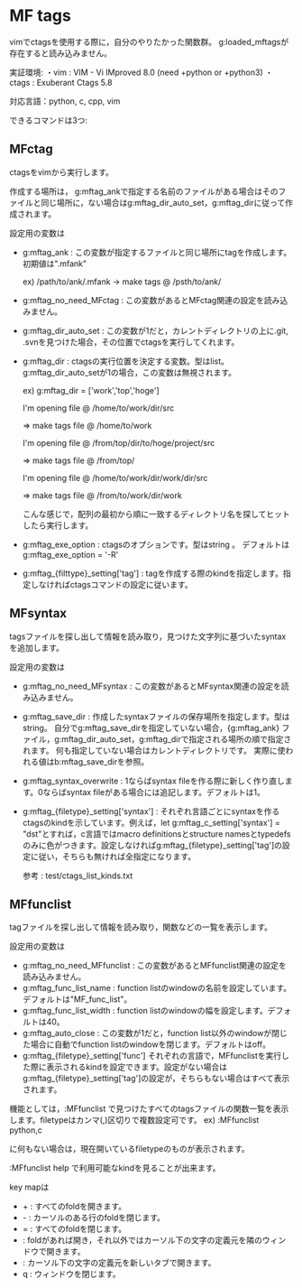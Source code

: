 
# MF tags
vimでctagsを使用する際に，自分のやりたかった関数群。
g:loaded_mftagsが存在すると読み込みません。

実証環境:
・vim : VIM - Vi IMproved 8.0 (need +python or +python3)
・ctags : Exuberant Ctags 5.8

対応言語：python, c, cpp, vim


できるコマンドは3つ:
## MFctag
ctagsをvimから実行します。

作成する場所は， g:mftag_ankで指定する名前のファイルがある場合はそのファイルと同じ場所に，ない場合はg:mftag_dir_auto_set，g:mftag_dirに従って作成されます。

設定用の変数は
* g:mftag_ank : この変数が指定するファイルと同じ場所にtagを作成します。初期値は".mfank"

  ex) /path/to/ank/.mfank -> make tags @ /psth/to/ank/
* g:mftag_no_need_MFctag : この変数があるとMFctag関連の設定を読み込みません。
* g:mftag_dir_auto_set : この変数が1だと，カレントディレクトリの上に.git, .svnを見つけた場合，その位置でctagsを実行してくれます。
* g:mftag_dir : ctagsの実行位置を決定する変数。型はlist。g:mftag_dir_auto_setが1の場合，この変数は無視されます。

  ex) g:mftag_dir = ['work','top','hoge']

     I'm opening file @ /home/to/work/dir/src

     => make tags file @ /home/to/work

     I'm opening file @ /from/top/dir/to/hoge/project/src

     => make tags file @ /from/top/

     I'm opening file @ /home/to/work/dir/work/dir/src

     => make tags file @ /from/to/work/dir/work

     こんな感じで，配列の最初から順に一致するディレクトリ名を探してヒットしたら実行します。
* g:mftag_exe_option : ctagsのオプションです。型はstring 。
  デフォルトはg:mftag_exe_option = '-R'
* g:mftag_{filttype}\_setting['tag'] : tagを作成する際のkindを指定します。指定しなければctagsコマンドの設定に従います。

## MFsyntax
tagsファイルを探し出して情報を読み取り，見つけた文字列に基づいたsyntaxを追加します。

設定用の変数は
* g:mftag_no_need_MFsyntax : この変数があるとMFsyntax関連の設定を読み込みません。
* g:mftag_save_dir : 作成したsyntaxファイルの保存場所を指定します。型はstring。
  自分でg:mftag_save_dirを指定していない場合，{g:mftag_ank} ファイル，g:mftag_dir_auto_set，g:mftag_dirで指定される場所の順で指定されます。
  何も指定していない場合はカレントディレクトリです。
  実際に使われる値はb:mftag_save_dirを参照。
* g:mftag_syntax_overwrite : 1ならばsyntax fileを作る際に新しく作り直します。0ならばsyntax fileがある場合には追記します。デフォルトは1。
* g:mftag_{filetype}\_setting['syntax']
  : それぞれ言語ごとにsyntaxを作るctagsのkindを示しています。例えば，let g:mftag_c_setting['syntax'] = "dst"とすれば，c言語ではmacro definitionsとstructure namesとtypedefsのみに色がつきます。設定しなければg:mftag_{filetype}\_setting['tag']の設定に従い，そちらも無ければ全指定になります。

  参考 : test/ctags_list_kinds.txt

## MFfunclist
tagファイルを探し出して情報を読み取り，関数などの一覧を表示します。

設定用の変数は
* g:mftag_no_need_MFfunclist : この変数があるとMFfunclist関連の設定を読み込みません。
* g:mftag_func_list_name : function listのwindowの名前を設定しています。デフォルトは"MF_func_list"。
* g:mftag_func_list_width : function listのwindowの幅を設定します。デフォルトは40。
* g:mftag_auto_close : この変数が1だと，function list以外のwindowが閉じた場合に自動でfunction listのwindowを閉じます。デフォルトはoff。
* g:mftag_{filetype}\_setting['func']
  それぞれの言語で，MFfunclistを実行した際に表示されるkindを設定できます。設定がない場合はg:mftag_{filetype}\_setting['tag']の設定が，そちらもない場合はすべて表示されます。

機能としては，:MFfunclist <filetype>で見つけたすべてのtagsファイルの関数一覧を表示します。filetypeはカンマ(,)区切りで複数設定可です。 ex) :MFfunclist python,c

<filetype>に何もない場合は，現在開いているfiletypeのものが表示されます。

:MFfunclist <filetype> help で利用可能なkindを見ることが出来ます。

key mapは
* \+       : すべてのfoldを開きます。
* \-       : カーソルのある行のfoldを閉じます。
* =       : すべてのfoldを閉じます。
* <enetr> : foldがあれば開き，それ以外ではカーソル下の文字の定義元を隣のウィンドウで開きます。
* <c-t> : カーソル下の文字の定義元を新しいタブで開きます。
* q       : ウィンドウを閉じます。

